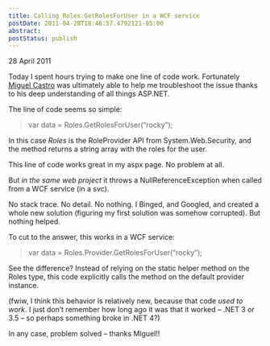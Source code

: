 ```yaml
---
title: Calling Roles.GetRolesForUser in a WCF service
postDate: 2011-04-28T18:46:57.4792121-05:00
abstract: 
postStatus: publish
---
```

28 April 2011

Today I spent hours trying to make one line of code work. Fortunately [Miguel Castro](http://dotnetdude.com/) was ultimately able to help me troubleshoot the issue thanks to his deep understanding of all things ASP.NET.

The line of code seems so simple:


> var data = Roles.GetRolesForUser(“rocky”);


In this case *Roles* is the RoleProvider API from System.Web.Security, and the method returns a string array with the roles for the user.

This line of code works great in my aspx page. No problem at all.

But *in the same web project* it throws a NullReferenceException when called from a WCF service (in a svc).

No stack trace. No detail. No nothing. I Binged, and Googled, and created a whole new solution (figuring my first solution was somehow corrupted). But nothing helped.

To cut to the answer, this works in a WCF service:


> var data = Roles.Provider.GetRolesForUser(“rocky”);


See the difference? Instead of relying on the static helper method on the Roles type, this code explicitly calls the method on the default provider instance.

(fwiw, I think this behavior is relatively new, because that code *used to work*. I just don’t remember how long ago it was that it worked – .NET 3 or 3.5 – so perhaps something broke in .NET 4?)

In any case, problem solved – thanks Miguel!!

